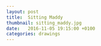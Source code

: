 ```yaml
---
layout: post
title:  Sitting Maddy
thumbnail: sitting_maddy.jpg
date:   2016-11-05 19:15:00 +0100
categories: drawings
---
```


